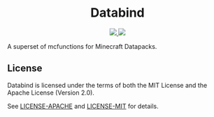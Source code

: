<h1 align="center">Databind</h1>
<!-- Shields.io -->
<p align="center">
  <a href="/releases">
    <img src="https://img.shields.io/github/v/release/MysteryBlokHed/databind" />
  </a>
  <a href="#license">
    <img src="https://img.shields.io/badge/license-MIT%20OR%20Apache--2.0-green"/>
  </a>
</p>

A superset of mcfunctions for Minecraft Datapacks.

## License

Databind is licensed under the terms of both the MIT License
and the Apache License (Version 2.0).

See [LICENSE-APACHE](LICENSE-APACHE) and [LICENSE-MIT](LICENSE-MIT) for details.
